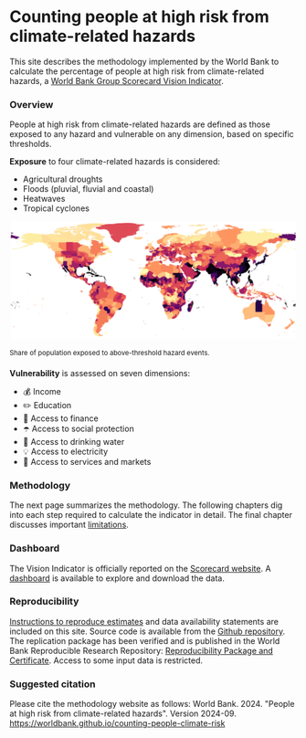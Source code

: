 # Counting people at high risk from climate-related hazards

This site describes the methodology implemented by the World Bank to calculate the percentage of people at high risk from climate-related hazards, a [World Bank Group Scorecard Vision Indicator](https://scorecard.worldbank.org/en/scorecard/our-vision#planet). 

### Overview

People at high risk from climate-related hazards are defined as those exposed to any hazard and vulnerable on any dimension, based on specific thresholds.

**Exposure** to four climate-related hazards is considered:
* Agricultural droughts
* Floods (pluvial, fluvial and coastal)
* Heatwaves
* Tropical cyclones

<p align="center">
  <img width="500" alt="Exposure" src="https://github.com/worldbank/counting-people-climate-risk/blob/main/docs/images/RP100_exp_any_pct.png?raw=true">
</p>

<sup> Share of population exposed to above-threshold hazard events.

**Vulnerability** is assessed on seven dimensions:
* 💰 Income
* ✏️ Education
* 🏦 Access to finance
* ☂️ Access to social protection
* 🚰 Access to drinking water
* 💡 Access to electricity
* 🏥 Access to services and markets

### Methodology

The next page summarizes the methodology. The following chapters dig into each step required to calculate the indicator in detail. The final chapter discusses important [limitations](docs/limitations.md).

### Dashboard

The Vision Indicator is officially reported on the [Scorecard website](https://scorecard.worldbank.org/).
A [dashboard](docs/dashboard.md) is available to explore and download the data. 

### Reproducibility

[Instructions to reproduce estimates](/docs/reproducibility.md) and data availability statements are included on this site. Source code is available from the [Github repository](https://github.com/worldbank/counting-people-climate-risk). The replication package has been verified and is published in the World Bank Reproducible Research Repository: [Reproducibility Package and Certificate](https://reproducibility.worldbank.org/index.php/catalog/186). Access to some input data is restricted.

### Suggested citation
Please cite the methodology website as follows: 
World Bank. 2024. "People at high risk from climate-related hazards". Version 2024-09. <https://worldbank.github.io/counting-people-climate-risk> 